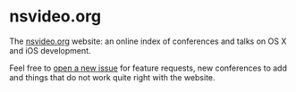 # nsvideo.org
The [nsvideo.org](http://nsvideo.org) website: an online index of conferences and talks on OS X and iOS development.

Feel free to [open a new issue](https://github.com/nsvideo/nsvideo.org/issues/new) for feature requests, new conferences to add and things that do not work quite right with the website.
